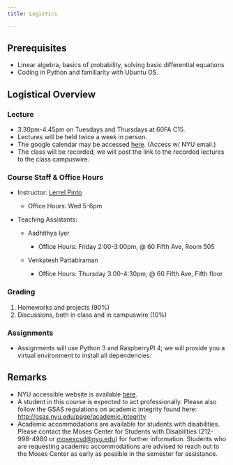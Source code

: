 ```yaml
---
title: Logistics

---
```

## Prerequisites
* Linear algebra, basics of probability, solving basic differential equations
* Coding in Python and familiarity with Ubuntu OS.

## Logistical Overview

### Lecture
* 3.30pm-4.45pm on Tuesdays and Thursdays at 60FA C15.
* Lectures will be held twice a week in person. 
* The google calendar may be accessed [here](https://calendar.google.com/calendar/u/0?cid=Y185dTVwNDVmaDV2MHBxaW92NGRmNXZ1bmhoNEBncm91cC5jYWxlbmRhci5nb29nbGUuY29t). (Access w/ NYU email.)
* The class will be recorded, we will post the link to the recorded lectures to the class campuswire.

### Course Staff & Office Hours
* Instructor: [Lerrel Pinto](https://www.lerrelpinto.com/)
  * Office Hours:  Wed 5-6pm

* Teaching Assistants:  
  * Aadhithya Iyer
    * Office Hours: Friday 2:00-3:00pm, @ 60 Fifth Ave, Room 505

  * Venkatesh Pattabiraman
    * Office Hours: Thursday 3:00-4:30pm, @ 60 Fifth Ave, Fifth floor


### Grading
1. Homeworks and projects (90%)
3. Discussions, both in class and in campuswire (10%)


### Assignments
* Assignments will use Python 3 and RaspberryPI 4; we will provide you a virtual environment to install all dependencies.


## Remarks
* NYU accessible website is available [here](https://wp.nyu.edu/courantinstituteofmathematicalsciences-robot_intell_sp22/).
* A student in this course is expected to act professionally. Please also follow the GSAS regulations on academic integrity found here: http://gsas.nyu.edu/page/academic.integrity
* Academic accommodations are available for students with disabilities. Please contact the Moses Center for Students with Disabilities (212-998-4980 or mosescsd@nyu.edu) for further information. Students who are requesting academic accommodations are advised to reach out to the Moses Center as early as possible in the semester for assistance.
